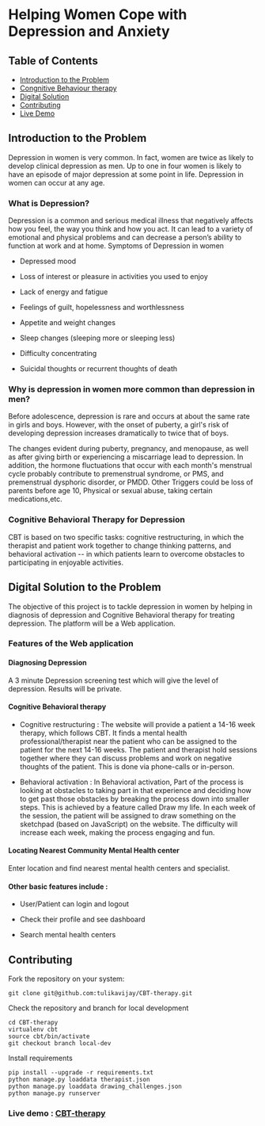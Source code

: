 # Helping Women Cope with Depression and Anxiety

## Table of Contents
- [Introduction to the Problem](#intro)
- [Congnitive Behaviour therapy](#cbt)
- [Digital Solution](#solution)
- [Contributing](#contributing)
- [Live Demo](#demo)
<a name="intro"/>

## Introduction to the Problem

Depression in women is very common. In fact, women are twice as likely to develop clinical depression as men. Up to one in four women is likely to have an episode of major depression at some point in life. Depression in women can occur at any age.
### What is Depression?

Depression is a common and serious medical illness that negatively affects how you feel, the way you think and how you act. It can lead to a variety of emotional and physical problems and can decrease a person’s ability to function at work and at home.
Symptoms of Depression in women

* Depressed mood

* Loss of interest or pleasure in activities you used to enjoy

* Lack of energy and fatigue

* Feelings of guilt, hopelessness and worthlessness

* Appetite and weight changes

* Sleep changes (sleeping more or sleeping less)

* Difficulty concentrating

* Suicidal thoughts or recurrent thoughts of death


### Why is depression in women more common than depression in men?

Before adolescence, depression is rare and occurs at about the same rate in girls and boys. However, with the onset of puberty, a girl's risk of developing depression increases dramatically to twice that of boys.

The changes evident during puberty, pregnancy, and menopause, as well as after giving birth or experiencing a miscarriage lead to depression. In addition, the hormone fluctuations that occur with each month's menstrual cycle probably contribute to premenstrual syndrome, or PMS, and premenstrual dysphoric disorder, or PMDD. Other Triggers could be loss of parents before age 10, Physical or sexual abuse, taking certain medications,etc.

</a>
<a name="cbt"/>

### Cognitive Behavioral Therapy for Depression

CBT is based on two specific tasks: cognitive restructuring, in which the therapist and patient work together to change thinking patterns, and behavioral activation -- in which patients learn to overcome obstacles to participating in enjoyable activities.
</a>
<a name="solution"/>

## Digital Solution to the Problem

The objective of this project is to tackle depression in women by helping in diagnosis of depression and Cognitive Behavioral therapy for treating depression. The platform will be a Web application.
### Features of the Web application
#### Diagnosing Depression

A 3 minute Depression screening test which will give the level of depression. Results will be private.
#### Cognitive Behavioral therapy

* Cognitive restructuring : The website will provide a patient a 14-16 week therapy, which follows CBT. It finds a mental health professional/therapist near the patient who can be assigned to the patient for the next 14-16 weeks. The patient and therapist hold sessions together where they can discuss problems and work on negative thoughts of the patient. This is done via phone-calls or in-person.

* Behavioral activation : In Behavioral activation, Part of the process is looking at obstacles to taking part in that experience and deciding how to get past those obstacles by breaking the process down into smaller steps. This is achieved by a feature called Draw my life. In each week of the session, the patient will be assigned to draw something on the sketchpad (based on JavaScript) on the website. The difficulty will increase each week, making the process engaging and fun.

#### Locating Nearest Community Mental Health center

Enter location and find nearest mental health centers and specialist.
#### Other basic features include :

* User/Patient can login and logout

* Check their profile and see dashboard

* Search mental health centers
</a>
<a name="contributing"/>

## Contributing

Fork the repository on your system:
```
git clone git@github.com:tulikavijay/CBT-therapy.git
```
Check the repository and branch for local development
```
cd CBT-therapy
virtualenv cbt
source cbt/bin/activate
git checkout branch local-dev
```
Install requirements
```
pip install --upgrade -r requirements.txt
python manage.py loaddata therapist.json
python manage.py loaddata drawing_challenges.json 
python manage.py runserver
```
</a>
<a name="demo"/>

### Live demo : [CBT-therapy](https://nameless-island-79297.herokuapp.com/)
</a>
